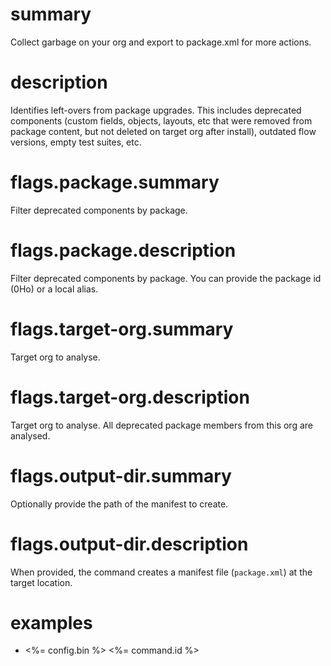 # summary

Collect garbage on your org and export to package.xml for more actions.

# description

Identifies left-overs from package upgrades. This includes deprecated components (custom fields, objects, layouts, etc that were removed from package content, but not deleted on target org after install), outdated flow versions, empty test suites, etc.

# flags.package.summary

Filter deprecated components by package.

# flags.package.description

Filter deprecated components by package. You can provide the package id (0Ho) or a local alias.

# flags.target-org.summary

Target org to analyse.

# flags.target-org.description

Target org to analyse. All deprecated package members from this org are analysed.

# flags.output-dir.summary

Optionally provide the path of the manifest to create.

# flags.output-dir.description

When provided, the command creates a manifest file (`package.xml`) at the target location.

# examples

- <%= config.bin %> <%= command.id %>
